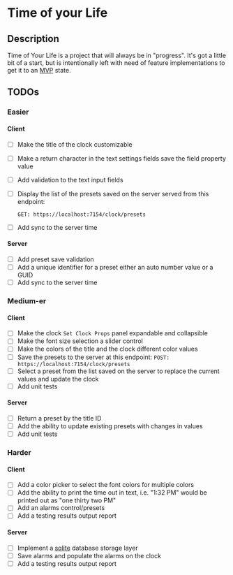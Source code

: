 # Time of your Life

## Description

Time of Your Life is a project that will always be in "progress".  It's got a little bit of a start, but is intentionally left with need of feature implementations to get it to an [MVP] state.

## TODOs

### Easier

#### Client

- [ ] Make the title of the clock customizable

- [ ] Make a return character in the text settings fields save the field property value

- [ ] Add validation to the text input fields

- [ ] Display the list of the presets saved on the server served from this endpoint:

  `GET: https://localhost:7154/clock/presets`

- [ ] Add sync to the server time

#### Server

- [ ] Add preset save validation
- [ ] Add a unique identifier for a preset either an auto number value or a GUID
- [ ] Add sync to the server time

### Medium-er

#### Client

- [ ] Make the clock `Set Clock Props` panel expandable and collapsible
- [ ] Make the font size selection a slider control
- [ ] Make the colors of the title and the clock different color values
- [ ] Save the presets to the server at this endpoint:
  `POST: https://localhost:7154/clock/presets`
- [ ] Select a preset from the list saved on the server to replace the current values and update the clock
- [ ] Add unit tests

#### Server

- [ ] Return a preset by the title ID
- [ ] Add the ability to update existing presets with changes in values
- [ ] Add unit tests

### Harder

#### Client

- [ ] Add a color picker to select the font colors for multiple colors
- [ ] Add the ability to print the time out in text, i.e. "1:32 PM" would be printed out as "one thirty two PM"
- [ ] Add an alarms control/presets
- [ ] Add a testing results output report

#### Server

- [ ] Implement a [sqlite] database storage layer
- [ ] Save alarms and populate the alarms on the clock
- [ ] Add a testing results output report

<!-- links -->

[MVP]: https://www.agilealliance.org/glossary/mvp/ "AGILE GLOSSARY: Minimum Viable Product (MVP)"
[sqlite]: https://www.sqlite.org/index.html "What Is SQLite"
